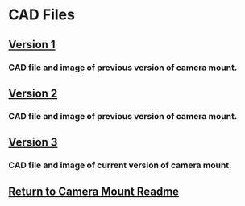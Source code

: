 # CAD Files

## [Version 1](Version_1)
###  CAD file and image of previous version of camera mount.

## [Version 2](Version_2)
### CAD file and image of previous version of camera mount.

## [Version 3](Version_3)
### CAD file and image of current version of camera mount.

## [Return to Camera Mount Readme](https://github.com/ARTS-Laboratory/Senior-Design-Project-EMCH427-002-Team-4-Downey/tree/main/CLAMS_Hardware/Custom_Camera_Mount#readme)
